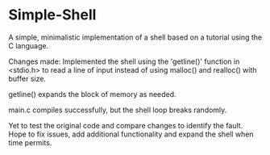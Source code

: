 # Simple-Shell

A simple, minimalistic implementation of a shell based on a tutorial using the C language.

Changes made: Implemented the shell using the 'getline()' function in <stdio.h> to read a line of input instead of using malloc() and realloc() with buffer size. 

getline() expands the block of memory as needed.

main.c compiles successfully, but the shell loop breaks randomly. 

Yet to test the original code and compare changes to identify the fault. Hope to fix issues, add additional functionality and expand the shell when time permits.
